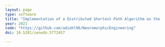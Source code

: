 ```yaml
---
layout: page
type: software
title: "Implementation of a Distributed Shortest Path Algorithm on the Arduino MKR Vidor 4000"
year: 2021
code: "https://github.com/adiehl96/NeuromorphicEngineering"
doi: 10.5281/zenodo.5772457

---
```

